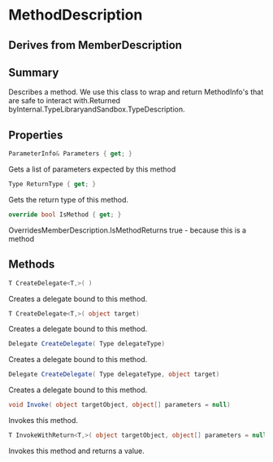 # MethodDescription

## Derives from MemberDescription

## Summary

Describes a method. We use this class to wrap and return MethodInfo's that are safe to interact with.Returned byInternal.TypeLibraryandSandbox.TypeDescription.
## Properties

```c#
ParameterInfo& Parameters { get; } 
```
Gets a list of parameters expected by this method
```c#
Type ReturnType { get; } 
```
Gets the return type of this method.
```c#
override bool IsMethod { get; } 
```
OverridesMemberDescription.IsMethodReturns true - because this is a method
## Methods

```c#
T CreateDelegate<T,>( ) 
```
Creates a delegate bound to this method.
```c#
T CreateDelegate<T,>( object target) 
```
Creates a delegate bound to this method.
```c#
Delegate CreateDelegate( Type delegateType) 
```
Creates a delegate bound to this method.
```c#
Delegate CreateDelegate( Type delegateType, object target) 
```
Creates a delegate bound to this method.
```c#
void Invoke( object targetObject, object[] parameters = null) 
```
Invokes this method.
```c#
T InvokeWithReturn<T,>( object targetObject, object[] parameters = null) 
```
Invokes this method and returns a value.
